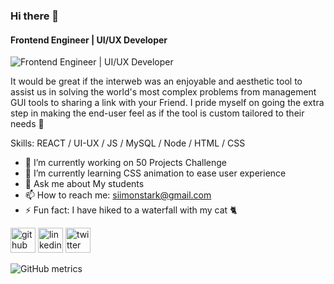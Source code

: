 ### Hi there 👋
#### Frontend Engineer | UI/UX Developer 
![Frontend Engineer | UI/UX Developer ](https://user-images.githubusercontent.com/23123990/154925152-57b37854-881f-4b9e-872a-2cbe6eed68ef.png)

It would be great if the interweb was an enjoyable and aesthetic tool to assist us in solving the world's most complex problems from management GUI tools to sharing a link with your Friend. 
I pride myself on going the extra step in making the end-user feel 
as if the tool is custom tailored to their needs 👔

Skills: REACT / UI-UX  / JS / MySQL / Node / HTML / CSS

- 🔭 I’m currently working on 50 Projects Challenge 
- 🌱 I’m currently learning CSS animation to ease user experience 
- 💬 Ask me about My students 
- 📫 How to reach me: siimonstark@gmail.com 
- ⚡ Fun fact: I have hiked to a waterfall with my cat 🐈 


[<img src='https://cdn.jsdelivr.net/npm/simple-icons@3.0.1/icons/github.svg' alt='github' height='40'>](https://github.com/siimonstark)  [<img src='https://cdn.jsdelivr.net/npm/simple-icons@3.0.1/icons/linkedin.svg' alt='linkedin' height='40'>](https://www.linkedin.com/in/justinpyktel/)  [<img src='https://cdn.jsdelivr.net/npm/simple-icons@3.0.1/icons/twitter.svg' alt='twitter' height='40'>](https://twitter.com/siimonstark)  

![GitHub metrics](https://metrics.lecoq.io/siimonstark)  

